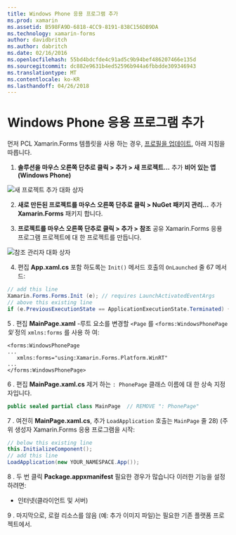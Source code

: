 ```yaml
---
title: Windows Phone 응용 프로그램 추가
ms.prod: xamarin
ms.assetid: B598FA9D-6818-4CC9-8191-838C156DB9DA
ms.technology: xamarin-forms
author: davidbritch
ms.author: dabritch
ms.date: 02/16/2016
ms.openlocfilehash: 55bd4bdcfde4c91ad5c9b94bef486207466e135d
ms.sourcegitcommit: dc882e9631b4ed52596b944a6fbbdde309346943
ms.translationtype: MT
ms.contentlocale: ko-KR
ms.lasthandoff: 04/26/2018
---
```

# <a name="adding-a-windows-phone-app"></a>Windows Phone 응용 프로그램 추가


먼저 PCL Xamarin.Forms 템플릿을 사용 하는 경우, [프로필을 업데이트](~/xamarin-forms/platform/windows/installation/index.md), 아래 지침을 따릅니다.

1. **솔루션을 마우스 오른쪽 단추로 클릭 > 추가 > 새 프로젝트...**  추가 **비어 있는 앱 (Windows Phone)**

  ![](phone-images/add-wp81.png "새 프로젝트 추가 대화 상자")

2. **새로 만든된 프로젝트를 마우스 오른쪽 단추로 클릭 > NuGet 패키지 관리...**  추가 **Xamarin.Forms** 패키지 합니다.

3. **프로젝트를 마우스 오른쪽 단추로 클릭 > 추가 > 참조** 공유 Xamarin.Forms 응용 프로그램 프로젝트에 대 한 프로젝트를 만듭니다.

  ![](phone-images/addref.png "참조 관리자 대화 상자")

4. 편집 **App.xaml.cs** 포함 하도록는 `Init()` 메서드 호출의 `OnLaunched` 줄 67 메서드:

```csharp
// add this line
Xamarin.Forms.Forms.Init (e); // requires LaunchActivatedEventArgs
// above this existing line
if (e.PreviousExecutionState == ApplicationExecutionState.Terminated) {}
```

 5 . 편집 **MainPage.xaml** -루트 요소를 변경할 `<Page` 를 `<forms:WindowsPhonePage` *및* 정의 `xmlns:forms` 를 사용 하 여:

```xaml
<forms:WindowsPhonePage
...
   xmlns:forms="using:Xamarin.Forms.Platform.WinRT"
...
</forms:WindowsPhonePage>
```

 6 . 편집 **MainPage.xaml.cs** 제거 하는 `: PhonePage` 클래스 이름에 대 한 상속 지정자입니다.

```csharp
public sealed partial class MainPage  // REMOVE ": PhonePage"
```

 7 . 여전히 **MainPage.xaml.cs**, 추가 `LoadApplication` 호출는 `MainPage` 줄 28) (주위 생성자 Xamarin.Forms 응용 프로그램을 시작:

```csharp
// below this existing line
this.InitializeComponent();
// add this line
LoadApplication(new YOUR_NAMESPACE.App());
```

8 . 두 번 클릭 **Package.appxmanifest** 필요한 경우가 많습니다 이러한 기능을 설정 하려면:

  * 인터넷(클라이언트 및 서버)

9 . 마지막으로, 로컬 리소스를 않음 (예: 추가 이미지 파일)는 필요한 기존 플랫폼 프로젝트에서.

